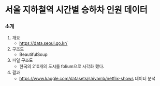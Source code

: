 # 서울 지하철역 시간별 승하차 인원 데이터 

### 소개
 1. 개요
    * https://data.seoul.go.kr/
 2. 구조도
    * BeautifulSoup
 3. 파일 구조도
    * 한국의 210개의 도시를 folium으로 시각화 했다.
 4. 결과
    * https://www.kaggle.com/datasets/shivamb/netflix-shows 데이터 분석
